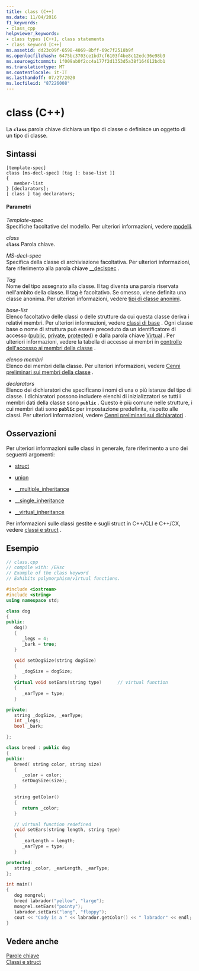 ```yaml
---
title: class (C++)
ms.date: 11/04/2016
f1_keywords:
- class_cpp
helpviewer_keywords:
- class types [C++], class statements
- class keyword [C++]
ms.assetid: dd23c09f-6598-4069-8bff-69c7f2518b9f
ms.openlocfilehash: 6475bc3703ce1bd7cf6103f4be8c12edc36e98b9
ms.sourcegitcommit: 1f009ab0f2cc4a177f2d1353d5a38f164612bdb1
ms.translationtype: MT
ms.contentlocale: it-IT
ms.lasthandoff: 07/27/2020
ms.locfileid: "87226008"
---
```

# <a name="class-c"></a>class (C++)

La **`class`** parola chiave dichiara un tipo di classe o definisce un oggetto di un tipo di classe.

## <a name="syntax"></a>Sintassi

```
[template-spec]
class [ms-decl-spec] [tag [: base-list ]]
{
   member-list
} [declarators];
[ class ] tag declarators;
```

#### <a name="parameters"></a>Parametri

*Template-spec*<br/>
Specifiche facoltative del modello. Per ulteriori informazioni, vedere [modelli](templates-cpp.md).

*class*<br/>
**`class`** Parola chiave.

*MS-decl-spec*<br/>
Specifica della classe di archiviazione facoltativa. Per ulteriori informazioni, fare riferimento alla parola chiave [__declspec](../cpp/declspec.md) .

*Tag*<br/>
Nome del tipo assegnato alla classe. Il tag diventa una parola riservata nell'ambito della classe. Il tag è facoltativo. Se omesso, viene definita una classe anonima. Per ulteriori informazioni, vedere [tipi di classe anonimi](../cpp/anonymous-class-types.md).

*base-list*<br/>
Elenco facoltativo delle classi o delle strutture da cui questa classe deriva i relativi membri. Per ulteriori informazioni, vedere [classi di base](../cpp/base-classes.md) . Ogni classe base o nome di struttura può essere preceduto da un identificatore di accesso ([public](../cpp/public-cpp.md), [private](../cpp/private-cpp.md), [protected](../cpp/protected-cpp.md)) e dalla parola chiave [Virtual](../cpp/virtual-cpp.md) . Per ulteriori informazioni, vedere la tabella di accesso ai membri in [controllo dell'accesso ai membri della classe](member-access-control-cpp.md) .

*elenco membri*<br/>
Elenco dei membri della classe. Per ulteriori informazioni, vedere [Cenni preliminari sui membri della classe](../cpp/class-member-overview.md) .

*declarators*<br/>
Elenco dei dichiaratori che specificano i nomi di una o più istanze del tipo di classe. I dichiaratori possono includere elenchi di inizializzatori se tutti i membri dati della classe sono **`public`** . Questo è più comune nelle strutture, i cui membri dati sono **`public`** per impostazione predefinita, rispetto alle classi. Per ulteriori informazioni, vedere [Cenni preliminari sui dichiaratori](../cpp/overview-of-declarators.md) .

## <a name="remarks"></a>Osservazioni

Per ulteriori informazioni sulle classi in generale, fare riferimento a uno dei seguenti argomenti:

- [struct](../cpp/struct-cpp.md)

- [union](../cpp/unions.md)

- [__multiple_inheritance](../cpp/inheritance-keywords.md)

- [__single_inheritance](../cpp/inheritance-keywords.md)

- [__virtual_inheritance](../cpp/inheritance-keywords.md)

Per informazioni sulle classi gestite e sugli struct in C++/CLI e C++/CX, vedere [classi e struct](../extensions/classes-and-structs-cpp-component-extensions.md) .

## <a name="example"></a>Esempio

```cpp
// class.cpp
// compile with: /EHsc
// Example of the class keyword
// Exhibits polymorphism/virtual functions.

#include <iostream>
#include <string>
using namespace std;

class dog
{
public:
   dog()
   {
      _legs = 4;
      _bark = true;
   }

   void setDogSize(string dogSize)
   {
      _dogSize = dogSize;
   }
   virtual void setEars(string type)      // virtual function
   {
      _earType = type;
   }

private:
   string _dogSize, _earType;
   int _legs;
   bool _bark;

};

class breed : public dog
{
public:
   breed( string color, string size)
   {
      _color = color;
      setDogSize(size);
   }

   string getColor()
   {
      return _color;
   }

   // virtual function redefined
   void setEars(string length, string type)
   {
      _earLength = length;
      _earType = type;
   }

protected:
   string _color, _earLength, _earType;
};

int main()
{
   dog mongrel;
   breed labrador("yellow", "large");
   mongrel.setEars("pointy");
   labrador.setEars("long", "floppy");
   cout << "Cody is a " << labrador.getColor() << " labrador" << endl;
}
```

## <a name="see-also"></a>Vedere anche

[Parole chiave](../cpp/keywords-cpp.md)<br/>
[Classi e struct](../cpp/classes-and-structs-cpp.md)
